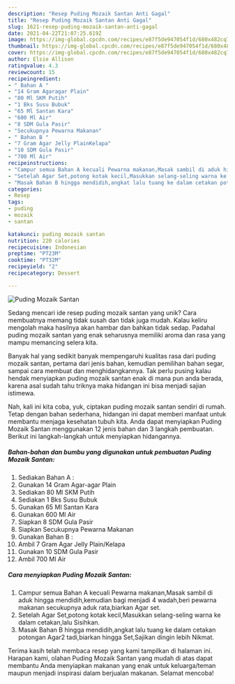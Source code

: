```yaml
---
description: "Resep Puding Mozaik Santan Anti Gagal"
title: "Resep Puding Mozaik Santan Anti Gagal"
slug: 1621-resep-puding-mozaik-santan-anti-gagal
date: 2021-04-22T21:07:25.619Z
image: https://img-global.cpcdn.com/recipes/e87f5de947054f1d/680x482cq70/puding-mozaik-santan-foto-resep-utama.jpg
thumbnail: https://img-global.cpcdn.com/recipes/e87f5de947054f1d/680x482cq70/puding-mozaik-santan-foto-resep-utama.jpg
cover: https://img-global.cpcdn.com/recipes/e87f5de947054f1d/680x482cq70/puding-mozaik-santan-foto-resep-utama.jpg
author: Elsie Allison
ratingvalue: 4.3
reviewcount: 15
recipeingredient:
- " Bahan A "
- "14 Gram Agaragar Plain"
- "80 Ml SKM Putih"
- "1 Bks Susu Bubuk"
- "65 Ml Santan Kara"
- "600 Ml Air"
- "8 SDM Gula Pasir"
- "Secukupnya Pewarna Makanan"
- " Bahan B "
- "7 Gram Agar Jelly PlainKelapa"
- "10 SDM Gula Pasir"
- "700 Ml Air"
recipeinstructions:
- "Campur semua Bahan A kecuali Pewarna makanan,Masak sambil di aduk hingga mendidih,kemudian bagi menjadi 4 wadah,beri pewarna makanan secukupnya aduk rata,biarkan Agar set."
- "Setelah Agar Set,potong kotak kecil,Masukkan selang-seling warna ke dalam cetakan,lalu Sisihkan."
- "Masak Bahan B hingga mendidih,angkat lalu tuang ke dalam cetakan potongan Agar2 tadi,biarkan hingga Set,Sajikan dingin lebih Nikmat."
categories:
- Resep
tags:
- puding
- mozaik
- santan

katakunci: puding mozaik santan 
nutrition: 220 calories
recipecuisine: Indonesian
preptime: "PT23M"
cooktime: "PT32M"
recipeyield: "2"
recipecategory: Dessert

---
```



![Puding Mozaik Santan](https://img-global.cpcdn.com/recipes/e87f5de947054f1d/680x482cq70/puding-mozaik-santan-foto-resep-utama.jpg)

Sedang mencari ide resep puding mozaik santan yang unik? Cara membuatnya memang tidak susah dan tidak juga mudah. Kalau keliru mengolah maka hasilnya akan hambar dan bahkan tidak sedap. Padahal puding mozaik santan yang enak seharusnya memiliki aroma dan rasa yang mampu memancing selera kita.

Banyak hal yang sedikit banyak mempengaruhi kualitas rasa dari puding mozaik santan, pertama dari jenis bahan, kemudian pemilihan bahan segar, sampai cara membuat dan menghidangkannya. Tak perlu pusing kalau hendak menyiapkan puding mozaik santan enak di mana pun anda berada, karena asal sudah tahu triknya maka hidangan ini bisa menjadi sajian istimewa.




Nah, kali ini kita coba, yuk, ciptakan puding mozaik santan sendiri di rumah. Tetap dengan bahan sederhana, hidangan ini dapat memberi manfaat untuk membantu menjaga kesehatan tubuh kita. Anda dapat menyiapkan Puding Mozaik Santan menggunakan 12 jenis bahan dan 3 langkah pembuatan. Berikut ini langkah-langkah untuk menyiapkan hidangannya.

<!--inarticleads1-->

##### Bahan-bahan dan bumbu yang digunakan untuk pembuatan Puding Mozaik Santan:

1. Sediakan  Bahan A :
1. Gunakan 14 Gram Agar-agar Plain
1. Sediakan 80 Ml SKM Putih
1. Sediakan 1 Bks Susu Bubuk
1. Gunakan 65 Ml Santan Kara
1. Gunakan 600 Ml Air
1. Siapkan 8 SDM Gula Pasir
1. Siapkan Secukupnya Pewarna Makanan
1. Gunakan  Bahan B :
1. Ambil 7 Gram Agar Jelly Plain/Kelapa
1. Gunakan 10 SDM Gula Pasir
1. Ambil 700 Ml Air




<!--inarticleads2-->

##### Cara menyiapkan Puding Mozaik Santan:

1. Campur semua Bahan A kecuali Pewarna makanan,Masak sambil di aduk hingga mendidih,kemudian bagi menjadi 4 wadah,beri pewarna makanan secukupnya aduk rata,biarkan Agar set.
1. Setelah Agar Set,potong kotak kecil,Masukkan selang-seling warna ke dalam cetakan,lalu Sisihkan.
1. Masak Bahan B hingga mendidih,angkat lalu tuang ke dalam cetakan potongan Agar2 tadi,biarkan hingga Set,Sajikan dingin lebih Nikmat.




Terima kasih telah membaca resep yang kami tampilkan di halaman ini. Harapan kami, olahan Puding Mozaik Santan yang mudah di atas dapat membantu Anda menyiapkan makanan yang enak untuk keluarga/teman maupun menjadi inspirasi dalam berjualan makanan. Selamat mencoba!
